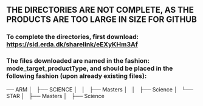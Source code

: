 ## THE DIRECTORIES ARE NOT COMPLETE, AS THE PRODUCTS ARE TOO LARGE IN SIZE FOR GITHUB

### To complete the directories, first download: https://sid.erda.dk/sharelink/eEXyKHm3Af

### The files downloaded are named in the fashion: mode_target_productType, and should be placed in the following  fashion (upon already existing files): 

── ARM 
│   ├── SCIENCE
│   │   ├── Masters
│   │   ├── Science
│   └── STAR
│       ├── Masters
│       ├── Science
